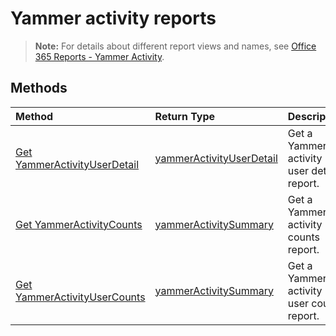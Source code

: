 # Yammer activity reports

> **Note:** For details about different report views and names, see [Office 365 Reports - Yammer Activity](https://support.office.com/client/Yammer-activity-c7c9f938-5b8e-4d52-b1a2-c7c32cb2312a).

## Methods

| Method                                   | Return Type                              | Description                              |
| :--------------------------------------- | :--------------------------------------- | :--------------------------------------- |
| [Get YammerActivityUserDetail](../api/reportroot_yammeractivityuserdetail.md) | [yammerActivityUserDetail](../api/reportroot_yammeractivityuserdetail.md#response) | Get a Yammer activity user detail report. |
| [Get YammerActivityCounts](../api/reportroot_yammeractivitycounts.md) | [yammerActivitySummary](../api/reportroot_yammeractivitycounts.md#response) | Get a Yammer activity counts report.     |
| [Get YammerActivityUserCounts](../api/reportroot_yammeractivityusercounts.md) | [yammerActivitySummary](../api/reportroot_yammeractivityusercounts.md#response) | Get a Yammer activity user counts report. |
